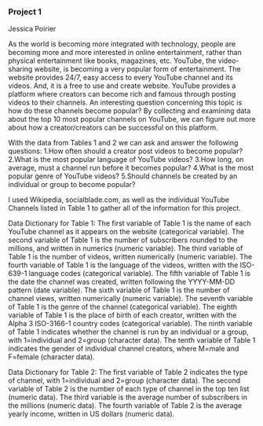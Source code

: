 ### Project 1
Jessica Poirier

  As the world is becoming more integrated with technology, people are becoming more and more interested in online entertainment, rather than physical entertainment like books, magazines, etc. YouTube, the video-sharing website, is becoming a very popular form of entertainment. The website provides 24/7, easy access to every YouTube channel and its videos. And, it is a free to use and create website. YouTube provides a platform where creators can become rich and famous through posting videos to their channels. An interesting question concerning this topic is how do these channels become popular? By collecting and examining data about the top 10 most popular channels on YouTube, we can figure out more about how a creator/creators can be successful on this platform. 

With the data from Tables 1 and 2 we can ask and answer the following questions:
1.How often should a creator post videos to become popular?
2.What is the most popular language of YouTube videos?
3.How long, on average, must a channel run before it becomes popular?
4.What is the most popular genre of YouTube videos?
5.Should channels be created by an individual or group to become popular?

I used Wikipedia, socialblade.com, as well as the individual YouTube Channels listed in Table 1 to gather all of the information for this project. 

Data Dictionary for Table 1:
The first variable of Table 1 is the name of each YouTube channel as it appears on the website (categorical variable).
The second variable of Table 1 is the number of subscribers rounded to the millions, and written in numerics (numeric variable).
The third variable of Table 1 is the number of videos, written numerically (numeric variable).
The fourth variable of Table 1 is the language of the videos, written with the ISO-639-1 language codes (categorical variable).
The fifth variable of Table 1 is the date the channel was created, written following the YYYY-MM-DD pattern (date variable).
The sixth variable of Table 1 is the number of channel views, written numerically (numeric variable).
The seventh variable of Table 1 is the genre of the channel (categorical variable).
The eighth variable of Table 1 is the place of birth of each creator, written with the Alpha 3 ISO-3166-1 country codes (categorical variable).
The ninth variable of Table 1 indicates whether the channel is run by an individual or a group, with 1=individual and 2=group (character data).
The tenth variable of Table 1 indicates the gender of individual channel creators, where M=male and F=female (character data).

Data Dictionary for Table 2:
The first variable of Table 2 indicates the type of channel, with 1=individual and 2=group (character data).
The second variable of Table 2 is the number of each type of channel in the top ten list (numeric data).
The third variable is the average number of subscribers in the millions (numeric data).
The fourth variable of Table 2 is the average yearly income, written in US dollars (numeric data). 
